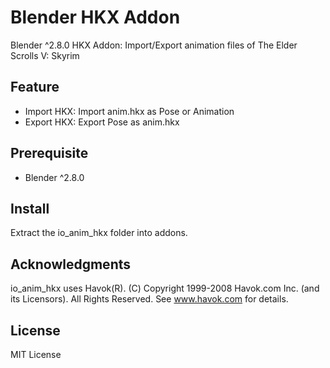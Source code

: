 # Blender HKX Addon
Blender ^2.8.0 HKX Addon: Import/Export animation files of The Elder Scrolls V: Skyrim

## Feature
- Import HKX: Import anim.hkx as Pose or Animation
- Export HKX: Export Pose as anim.hkx

## Prerequisite
- Blender ^2.8.0

## Install
Extract the io_anim_hkx folder into addons.

## Acknowledgments
io_anim_hkx uses Havok(R). (C) Copyright 1999-2008 Havok.com Inc. (and its Licensors). All Rights Reserved. See www.havok.com for details.


## License

MIT License

